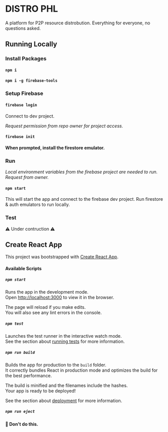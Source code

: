 # DISTRO PHL

A platform for P2P resource distrobution. Everything for everyone, no questions asked.

## Running Locally

### Install Packages

#### `npm i`

#### `npm i -g firebase-tools`

### Setup Firebase

#### `firebase login`

Connect to dev project.

*Request permission from repo owner for project access.*

#### `firebase init`

**When prompted, install the firestore emulator.**

### Run

*Local environment variables from the firebase project are needed to run. Request from owner.*

#### `npm start`

This will start the app and connect to the firebase dev project. Run firestore & auth emulators to run locally.

### Test

⚠️ Under contruction ⚠️

## Create React App

This project was bootstrapped with [Create React App](https://github.com/facebook/create-react-app).

#### Available Scripts

##### `npm start`

Runs the app in the development mode.\
Open [http://localhost:3000](http://localhost:3000) to view it in the browser.

The page will reload if you make edits.\
You will also see any lint errors in the console.

##### `npm test`

Launches the test runner in the interactive watch mode.\
See the section about [running tests](https://facebook.github.io/create-react-app/docs/running-tests) for more information.

##### `npm run build`

Builds the app for production to the `build` folder.\
It correctly bundles React in production mode and optimizes the build for the best performance.

The build is minified and the filenames include the hashes.\
Your app is ready to be deployed!

See the section about [deployment](https://facebook.github.io/create-react-app/docs/deployment) for more information.

##### `npm run eject`

**🔴 Don't do this.**
